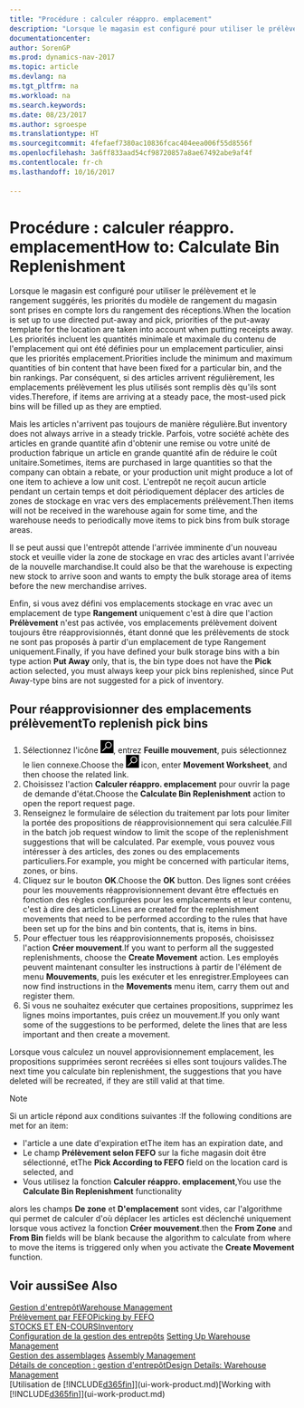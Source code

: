 ```yaml
---
title: "Procédure : calculer réappro. emplacement"
description: "Lorsque le magasin est configuré pour utiliser le prélèvement et le rangement suggérés, les priorités du modèle de rangement du magasin sont prises en compte lors du rangement des réceptions."
documentationcenter: 
author: SorenGP
ms.prod: dynamics-nav-2017
ms.topic: article
ms.devlang: na
ms.tgt_pltfrm: na
ms.workload: na
ms.search.keywords: 
ms.date: 08/23/2017
ms.author: sgroespe
ms.translationtype: HT
ms.sourcegitcommit: 4fefaef7380ac10836fcac404eea006f55d8556f
ms.openlocfilehash: 3a6ff833aad54cf98720857a8ae67492abe9af4f
ms.contentlocale: fr-ch
ms.lasthandoff: 10/16/2017

---
```

# <a name="how-to-calculate-bin-replenishment"></a><span data-ttu-id="48465-103">Procédure : calculer réappro. emplacement</span><span class="sxs-lookup"><span data-stu-id="48465-103">How to: Calculate Bin Replenishment</span></span>
<span data-ttu-id="48465-104">Lorsque le magasin est configuré pour utiliser le prélèvement et le rangement suggérés, les priorités du modèle de rangement du magasin sont prises en compte lors du rangement des réceptions.</span><span class="sxs-lookup"><span data-stu-id="48465-104">When the location is set up to use directed put-away and pick, priorities of the put-away template for the location are taken into account when putting receipts away.</span></span> <span data-ttu-id="48465-105">Les priorités incluent les quantités minimale et maximale du contenu de l'emplacement qui ont été définies pour un emplacement particulier, ainsi que les priorités emplacement.</span><span class="sxs-lookup"><span data-stu-id="48465-105">Priorities include the minimum and maximum quantities of bin content that have been fixed for a particular bin, and the bin rankings.</span></span> <span data-ttu-id="48465-106">Par conséquent, si des articles arrivent régulièrement, les emplacements prélèvement les plus utilisés sont remplis dès qu'ils sont vides.</span><span class="sxs-lookup"><span data-stu-id="48465-106">Therefore, if items are arriving at a steady pace, the most-used pick bins will be filled up as they are emptied.</span></span>  

<span data-ttu-id="48465-107">Mais les articles n'arrivent pas toujours de manière régulière.</span><span class="sxs-lookup"><span data-stu-id="48465-107">But inventory does not always arrive in a steady trickle.</span></span> <span data-ttu-id="48465-108">Parfois, votre société achète des articles en grande quantité afin d'obtenir une remise ou votre unité de production fabrique un article en grande quantité afin de réduire le coût unitaire.</span><span class="sxs-lookup"><span data-stu-id="48465-108">Sometimes, items are purchased in large quantities so that the company can obtain a rebate, or your production unit might produce a lot of one item to achieve a low unit cost.</span></span> <span data-ttu-id="48465-109">L'entrepôt ne reçoit aucun article pendant un certain temps et doit périodiquement déplacer des articles de zones de stockage en vrac vers des emplacements prélèvement.</span><span class="sxs-lookup"><span data-stu-id="48465-109">Then items will not be received in the warehouse again for some time, and the warehouse needs to periodically move items to pick bins from bulk storage areas.</span></span>  

<span data-ttu-id="48465-110">Il se peut aussi que l'entrepôt attende l'arrivée imminente d'un nouveau stock et veuille vider la zone de stockage en vrac des articles avant l'arrivée de la nouvelle marchandise.</span><span class="sxs-lookup"><span data-stu-id="48465-110">It could also be that the warehouse is expecting new stock to arrive soon and wants to empty the bulk storage area of items before the new merchandise arrives.</span></span>  

<span data-ttu-id="48465-111">Enfin, si vous avez défini vos emplacements stockage en vrac avec un emplacement de type **Rangement** uniquement c'est à dire que l'action **Prélèvement** n'est pas activée, vos emplacements prélèvement doivent toujours être réapprovisionnés, étant donné que les prélèvements de stock ne sont pas proposés à partir d'un emplacement de type Rangement uniquement.</span><span class="sxs-lookup"><span data-stu-id="48465-111">Finally, if you have defined your bulk storage bins with a bin type action **Put Away** only, that is, the bin type does not have the **Pick** action selected, you must always keep your pick bins replenished, since Put Away-type bins are not suggested for a pick of inventory.</span></span>  

## <a name="to-replenish-pick-bins"></a><span data-ttu-id="48465-112">Pour réapprovisionner des emplacements prélèvement</span><span class="sxs-lookup"><span data-stu-id="48465-112">To replenish pick bins</span></span>  
1.  <span data-ttu-id="48465-113">Sélectionnez l'icône ![Page ou état pour la recherche](media/ui-search/search_small.png "Page ou état pour la recherche"), entrez **Feuille mouvement**, puis sélectionnez le lien connexe.</span><span class="sxs-lookup"><span data-stu-id="48465-113">Choose the ![Search for Page or Report](media/ui-search/search_small.png "Search for Page or Report icon") icon, enter **Movement Worksheet**, and then choose the related link.</span></span>  
2.  <span data-ttu-id="48465-114">Choisissez l'action **Calculer réappro. emplacement** pour ouvrir la page de demande d'état.</span><span class="sxs-lookup"><span data-stu-id="48465-114">Choose the **Calculate Bin Replenishment** action to open the report request page.</span></span>  
3.  <span data-ttu-id="48465-115">Renseignez le formulaire de sélection du traitement par lots pour limiter la portée des propositions de réapprovisionnement qui sera calculée.</span><span class="sxs-lookup"><span data-stu-id="48465-115">Fill in the batch job request window to limit the scope of the replenishment suggestions that will be calculated.</span></span> <span data-ttu-id="48465-116">Par exemple, vous pouvez vous intéresser à des articles, des zones ou des emplacements particuliers.</span><span class="sxs-lookup"><span data-stu-id="48465-116">For example, you might be concerned with particular items, zones, or bins.</span></span>  
4.  <span data-ttu-id="48465-117">Cliquez sur le bouton **OK**.</span><span class="sxs-lookup"><span data-stu-id="48465-117">Choose the **OK** button.</span></span> <span data-ttu-id="48465-118">Des lignes sont créées pour les mouvements réapprovisionnement devant être effectués en fonction des règles configurées pour les emplacements et leur contenu, c'est à dire des articles.</span><span class="sxs-lookup"><span data-stu-id="48465-118">Lines are created for the replenishment movements that need to be performed according to the rules that have been set up for the bins and bin contents, that is, items in bins.</span></span>  
5.  <span data-ttu-id="48465-119">Pour effectuer tous les réapprovisionnements proposés, choisissez l'action **Créer mouvement**.</span><span class="sxs-lookup"><span data-stu-id="48465-119">If you want to perform all the suggested replenishments, choose the **Create Movement** action.</span></span> <span data-ttu-id="48465-120">Les employés peuvent maintenant consulter les instructions à partir de l'élément de menu **Mouvements**, puis les exécuter et les enregistrer.</span><span class="sxs-lookup"><span data-stu-id="48465-120">Employees can now find instructions in the **Movements** menu item, carry them out and register them.</span></span>  
6.  <span data-ttu-id="48465-121">Si vous ne souhaitez exécuter que certaines propositions, supprimez les lignes moins importantes, puis créez un mouvement.</span><span class="sxs-lookup"><span data-stu-id="48465-121">If you only want some of the suggestions to be performed, delete the lines that are less important and then create a movement.</span></span>  

<span data-ttu-id="48465-122">Lorsque vous calculez un nouvel approvisionnement emplacement, les propositions supprimées seront recréées si elles sont toujours valides.</span><span class="sxs-lookup"><span data-stu-id="48465-122">The next time you calculate bin replenishment, the suggestions that you have deleted will be recreated, if they are still valid at that time.</span></span>  

> [!NOTE]  
>  <span data-ttu-id="48465-123">Si un article répond aux conditions suivantes :</span><span class="sxs-lookup"><span data-stu-id="48465-123">If the following conditions are met for an item:</span></span>  
>   
>  -   <span data-ttu-id="48465-124">l'article a une date d'expiration et</span><span class="sxs-lookup"><span data-stu-id="48465-124">The item has an expiration date, and</span></span>  
> -   <span data-ttu-id="48465-125">Le champ **Prélèvement selon FEFO** sur la fiche magasin doit être sélectionné, et</span><span class="sxs-lookup"><span data-stu-id="48465-125">The **Pick According to FEFO** field on the location card is selected, and</span></span>  
> -   <span data-ttu-id="48465-126">Vous utilisez la fonction **Calculer réappro. emplacement**,</span><span class="sxs-lookup"><span data-stu-id="48465-126">You use the **Calculate Bin Replenishment** functionality</span></span>  
>   
>  <span data-ttu-id="48465-127">alors les champs **De zone** et **D'emplacement** sont vides, car l'algorithme qui permet de calculer d'où déplacer les articles est déclenché uniquement lorsque vous activez la fonction **Créer mouvement**.</span><span class="sxs-lookup"><span data-stu-id="48465-127">then the **From Zone** and **From Bin** fields will be blank because the algorithm to calculate from where to move the items is triggered only when you activate the **Create Movement** function.</span></span>  

## <a name="see-also"></a><span data-ttu-id="48465-128">Voir aussi</span><span class="sxs-lookup"><span data-stu-id="48465-128">See Also</span></span>  
[<span data-ttu-id="48465-129">Gestion d'entrepôt</span><span class="sxs-lookup"><span data-stu-id="48465-129">Warehouse Management</span></span>](warehouse-manage-warehouse.md)  
[<span data-ttu-id="48465-130">Prélèvement par FEFO</span><span class="sxs-lookup"><span data-stu-id="48465-130">Picking by FEFO</span></span>](warehouse-picking-by-fefo.md)  
[<span data-ttu-id="48465-131">STOCKS ET EN-COURS</span><span class="sxs-lookup"><span data-stu-id="48465-131">Inventory</span></span>](inventory-manage-inventory.md)  
<span data-ttu-id="48465-132">[Configuration de la gestion des entrepôts](warehouse-setup-warehouse.md)   </span><span class="sxs-lookup"><span data-stu-id="48465-132">[Setting Up Warehouse Management](warehouse-setup-warehouse.md)   </span></span>  
<span data-ttu-id="48465-133">[Gestion des assemblages](assembly-assemble-items.md)  </span><span class="sxs-lookup"><span data-stu-id="48465-133">[Assembly Management](assembly-assemble-items.md)  </span></span>  
[<span data-ttu-id="48465-134">Détails de conception : gestion d'entrepôt</span><span class="sxs-lookup"><span data-stu-id="48465-134">Design Details: Warehouse Management</span></span>](design-details-warehouse-management.md)  
<span data-ttu-id="48465-135">[Utilisation de [!INCLUDE[d365fin](includes/d365fin_md.md)]](ui-work-product.md)</span><span class="sxs-lookup"><span data-stu-id="48465-135">[Working with [!INCLUDE[d365fin](includes/d365fin_md.md)]](ui-work-product.md)</span></span>

